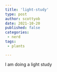 ```yaml
---
title: 'light-study'
type: post
author: scottyob
date: 2021-10-20
published: false
categories:
 - nerd
tags:
 - plants

---
```

I am doing a light study